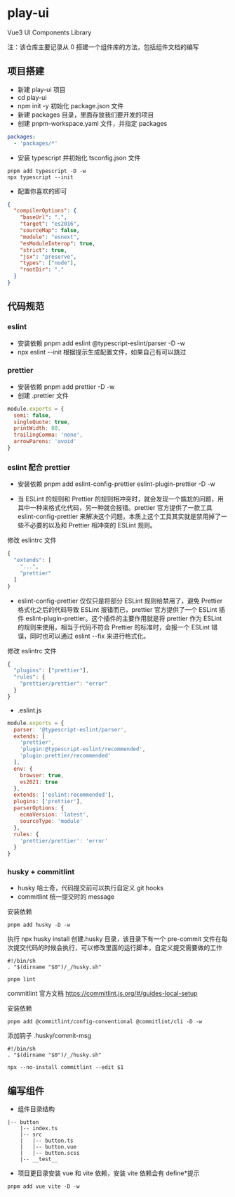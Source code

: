 # play-ui

Vue3 UI Components Library

注：该仓库主要记录从 0 搭建一个组件库的方法，包括组件文档的编写

## 项目搭建

- 新建 play-ui 项目
- cd play-ui
- npm init -y 初始化 package.json 文件
- 新建 packages 目录，里面存放我们要开发的项目
- 创建 pnpm-workspace.yaml 文件，并指定 packages

```yaml
packages:
  - 'packages/*'
```

- 安装 typescript 并初始化 tsconfig.json 文件

```shell
pnpm add typescript -D -w
npx typescript --init
```

- 配置你喜欢的即可

```json
{
  "compilerOptions": {
    "baseUrl": ".",
    "target": "es2016",
    "sourceMap": false,
    "module": "esnext",
    "esModuleInterop": true,
    "strict": true,
    "jsx": "preserve",
    "types": ["node"],
    "rootDir": "."
  }
}
```

## 代码规范

### eslint

- 安装依赖 pnpm add eslint @typescript-eslint/parser -D -w
- npx eslint --init 根据提示生成配置文件，如果自己有可以跳过

### prettier

- 安装依赖 pnpm add prettier -D -w
- 创建 .prettier 文件

```javascript
module.exports = {
  semi: false,
  singleQuote: true,
  printWidth: 80,
  trailingComma: 'none',
  arrowParens: 'avoid'
}
```

### eslint 配合 prettier

- 安装依赖 pnpm add eslint-config-prettier eslint-plugin-prettier -D -w

- 当 ESLint 的规则和 Prettier 的规则相冲突时，就会发现一个尴尬的问题，用其中一种来格式化代码，另一种就会报错。prettier 官方提供了一款工具 eslint-config-prettier 来解决这个问题，本质上这个工具其实就是禁用掉了一些不必要的以及和 Prettier 相冲突的 ESLint 规则。

修改 eslintrc 文件

```js
{
  "extends": [
    "...",
    "prettier"
  ]
}
```

- eslint-config-prettier 仅仅只是将部分 ESLint 规则给禁用了，避免 Prettier 格式化之后的代码导致 ESLint 报错而已，prettier 官方提供了一个 ESLint 插件 eslint-plugin-prettier。这个插件的主要作用就是将 prettier 作为 ESLint 的规则来使用，相当于代码不符合 Prettier 的标准时，会报一个 ESLint 错误，同时也可以通过 eslint --fix 来进行格式化。

修改 eslintrc 文件

```js
{
  "plugins": ["prettier"],
  "rules": {
    "prettier/prettier": "error"
  }
}
```

- .eslint.js

```js
module.exports = {
  parser: '@typescript-eslint/parser',
  extends: [
    'prettier',
    'plugin:@typescript-eslint/recommended',
    'plugin:prettier/recommended'
  ],
  env: {
    browser: true,
    es2021: true
  },
  extends: ['eslint:recommended'],
  plugins: ['prettier'],
  parserOptions: {
    ecmaVersion: 'latest',
    sourceType: 'module'
  },
  rules: {
    'prettier/prettier': 'error'
  }
}
```

### husky + commitlint

- husky 哈士奇，代码提交前可以执行自定义 git hooks
- commitlint 统一提交时的 message

安装依赖

```
pnpm add husky -D -w
```

执行 npx husky install 创建.husky 目录，该目录下有一个 pre-commit 文件在每次提交代码的时候会执行，可以修改里面的运行脚本，自定义提交需要做的工作

```shell
#!/bin/sh
. "$(dirname "$0")/_/husky.sh"

pnpm lint
```

commitlint 官方文档 https://commitlint.js.org/#/guides-local-setup

安装依赖

```shell
pnpm add @commitlint/config-conventional @commitlint/cli -D -w
```

添加钩子 .husky/commit-msg

```shell
#!/bin/sh
. "$(dirname "$0")/_/husky.sh"

npx --no-install commitlint --edit $1
```

## 编写组件

- 组件目录结构

```
|-- button
    |-- index.ts
    |-- src
    |   |-- button.ts
    |   |-- button.vue
    |   |-- button.scss
    |-- __test__
```

- 项目更目录安装 vue 和 vite 依赖，安装 vite 依赖会有 define\*提示

```
pnpm add vue vite -D -w
```
